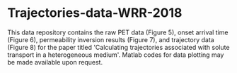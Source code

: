 # Trajectories-data-WRR-2018
This data repository contains the raw PET data (Figure 5), onset arrival time (Figure 6), permeability inversion results (Figure 7), and trajectory data (Figure 8) for the paper titled 'Calculating trajectories associated with solute transport in a heterogeneous medium'. Matlab codes for data plotting may be made available upon request.
